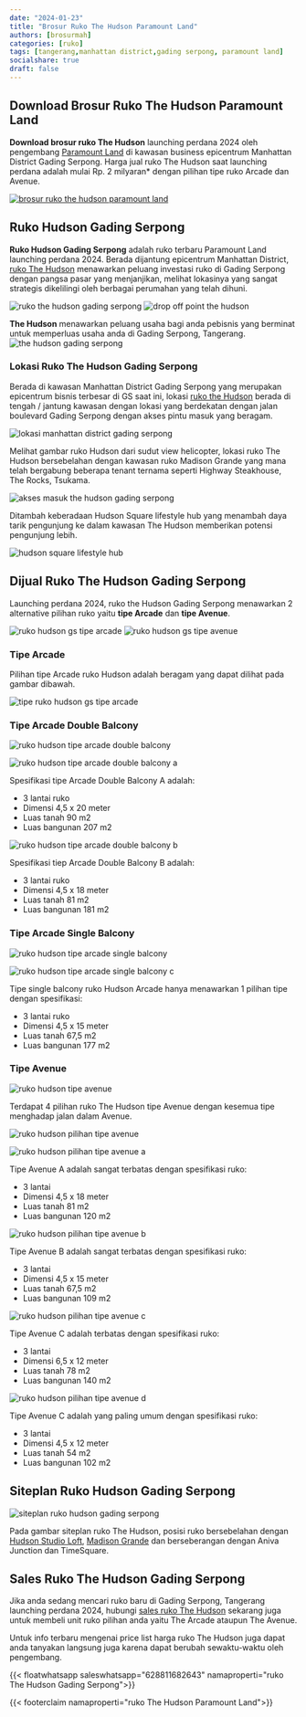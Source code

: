 ```yaml
---
date: "2024-01-23"
title: "Brosur Ruko The Hudson Paramount Land"
authors: [brosurmah]
categories: [ruko]
tags: [tangerang,manhattan district,gading serpong, paramount land]
socialshare: true
draft: false
---
```


## Download Brosur Ruko The Hudson Paramount Land
**Download brosur ruko The Hudson** launching perdana 2024 oleh pengembang [Paramount Land](https://paramount-land.com/#?) di kawasan business epicentrum Manhattan District Gading Serpong. Harga jual ruko The Hudson saat launching perdana adalah mulai Rp. 2 milyaran* dengan pilihan tipe ruko Arcade dan Avenue.

[![brosur ruko the hudson paramount land](brosur-ruko-hudson-paramount-land.webp)](https://drive.google.com/drive/folders/1eATqa9RNqv0RjTZJnxoBjrVhxbpcWV-7?usp=drive_link#?)

## Ruko Hudson Gading Serpong
**Ruko Hudson Gading Serpong** adalah ruko terbaru Paramount Land launching perdana 2024. Berada dijantung epicentrum Manhattan District, [ruko The Hudson](https://investproperti.com/vanya-avenue-ruko-baru-vanya-park-bsd-city/) menawarkan peluang investasi ruko di Gading Serpong dengan pangsa pasar yang menjanjikan, melihat lokasinya yang sangat strategis dikelilingi oleh berbagai perumahan yang telah dihuni.

![ruko the hudson gading serpong](ruko-the-hudson-gading-serpong.webp)
![drop off point the hudson](drop-off-point-the-hudson.webp)

**The Hudson** menawarkan peluang usaha bagi anda pebisnis yang berminat untuk memperluas usaha anda di Gading Serpong, Tangerang.
![the hudson gading serpong](the-hudson.webp)

### Lokasi Ruko The Hudson Gading Serpong
Berada di kawasan Manhattan District Gading Serpong yang merupakan epicentrum bisnis terbesar di GS saat ini, lokasi [ruko the Hudson](https://gadingserponghome.com/baru/ruko-the-hudson-paramount-land/) berada di tengah / jantung kawasan dengan lokasi yang berdekatan dengan jalan boulevard Gading Serpong dengan akses pintu masuk yang beragam.

![lokasi manhattan district gading serpong](lokasi-manhattan-district-gading-serpong.webp)

Melihat gambar ruko Hudson dari sudut view helicopter, lokasi ruko The Hudson bersebelahan dengan kawasan ruko Madison Grande yang mana telah bergabung beberapa tenant ternama seperti Highway Steakhouse, The Rocks, Tsukama.

![akses masuk the hudson gading serpong](akses-the-hudson-gading-serpong.webp)

Ditambah keberadaan Hudson Square lifestyle hub yang menambah daya tarik pengunjung ke dalam kawasan The Hudson memberikan potensi pengunjung lebih.

![hudson square lifestyle hub](hudson-square-lifestyle-hub.webp)

## Dijual Ruko The Hudson Gading Serpong
Launching perdana 2024, ruko the Hudson Gading Serpong menawarkan 2 alternative pilihan ruko yaitu **tipe Arcade** dan **tipe Avenue**.

![ruko hudson gs tipe arcade](ruko-hudson-gading-serpong-tipe-arcade.webp)
![ruko hudson gs tipe avenue](ruko-hudson-gading-serpong-tipe-avenue.webp)

### Tipe Arcade
Pilihan tipe Arcade ruko Hudson adalah beragam yang dapat dilihat pada gambar dibawah.

![tipe ruko hudson gs tipe arcade](ruko-hudson-gading-serpong-pilihan-tipe-arcade.webp)

### Tipe Arcade Double Balcony
![ruko hudson tipe arcade double balcony](ruko-hudson-gading-serpong-tipe-arcade-double-balcony.webp)

![ruko hudson tipe arcade double balcony a](ruko-hudson-gading-serpong-tipe-arcade-double-balcony-tipe-a.webp)

Spesifikasi tipe Arcade Double Balcony A adalah:
- 3 lantai ruko
- Dimensi 4,5 x 20 meter
- Luas tanah 90 m2
- Luas bangunan 207 m2

![ruko hudson tipe arcade double balcony b](ruko-hudson-gading-serpong-tipe-arcade-double-balcony-tipe-b.webp)

Spesifikasi tiep Arcade Double Balcony B adalah:
- 3 lantai ruko
- Dimensi 4,5 x 18 meter
- Luas tanah 81 m2
- Luas bangunan 181 m2

### Tipe Arcade Single Balcony
![ruko hudson tipe arcade single balcony](ruko-hudson-gading-serpong-tipe-arcade-single-balcony.webp)

![ruko hudson tipe arcade single balcony c](ruko-hudson-gading-serpong-tipe-arcade-double-balcony-tipe-c.webp)

Tipe single balcony ruko Hudson Arcade hanya menawarkan 1 pilihan tipe dengan spesifikasi:
- 3 lantai ruko
- Dimensi 4,5 x 15 meter
- Luas tanah 67,5 m2
- Luas bangunan 177 m2

### Tipe Avenue
![ruko hudson tipe avenue](ruko-hudson-gading-serpong-desain-tipe-avenue.webp)

Terdapat 4 pilihan ruko The Hudson tipe Avenue dengan kesemua tipe menghadap jalan dalam Avenue.

![ruko hudson pilihan tipe avenue](ruko-hudson-gading-serpong-pilihan-tipe-avenue.webp)

![ruko hudson pilihan tipe avenue a](ruko-hudson-gading-serpong-desain-tipe-avenue-type-a.webp)

Tipe Avenue A adalah sangat terbatas dengan spesifikasi ruko:
- 3 lantai
- Dimensi 4,5 x 18 meter
- Luas tanah 81 m2
- Luas bangunan 120 m2

![ruko hudson pilihan tipe avenue b](ruko-hudson-gading-serpong-desain-tipe-avenue-type-b.webp)

Tipe Avenue B adalah sangat terbatas dengan spesifikasi ruko:
- 3 lantai
- Dimensi 4,5 x 15 meter
- Luas tanah 67,5 m2
- Luas bangunan 109 m2

![ruko hudson pilihan tipe avenue c](ruko-hudson-gading-serpong-desain-tipe-avenue-type-c.webp)

Tipe Avenue C adalah terbatas dengan spesifikasi ruko:
- 3 lantai
- Dimensi 6,5 x 12 meter
- Luas tanah 78 m2
- Luas bangunan 140 m2

![ruko hudson pilihan tipe avenue d](ruko-hudson-gading-serpong-desain-tipe-avenue-type-d.webp)

Tipe Avenue C adalah yang paling umum dengan spesifikasi ruko:
- 3 lantai
- Dimensi 4,5 x 12 meter
- Luas tanah 54 m2
- Luas bangunan 102 m2

## Siteplan Ruko Hudson Gading Serpong
![siteplan ruko hudson gading serpong](siteplan-ruko-hudson-gading-serpong.webp)

Pada gambar siteplan ruko The Hudson, posisi ruko bersebelahan dengan [Hudson Studio Loft](https://gadingserponghome.com/baru/hudson-studio-loft-gading-serpong/#?), [Madison Grande](https://investproperti.com/ruko-madison-grande-paramount-land-gading-serpong-dijual/#?) dan berseberangan dengan Aniva Junction dan TimeSquare.

## Sales Ruko The Hudson Gading Serpong
Jika anda sedang mencari ruko baru di Gading Serpong, Tangerang launching perdana 2024, hubungi [sales ruko The Hudson](https://investproperti.com/the-hudson-manhattan-district-gading-serpong//#?) sekarang juga untuk membeli unit ruko pilihan anda yaitu The Arcade ataupun The Avenue.

Untuk info terbaru mengenai price list harga ruko The Hudson juga dapat anda tanyakan langsung juga karena dapat berubah sewaktu-waktu oleh pengembang.

{{< floatwhatsapp saleswhatsapp="628811682643" namaproperti="ruko The Hudson Gading Serpong">}}

{{< footerclaim namaproperti="ruko The Hudson Paramount Land">}}